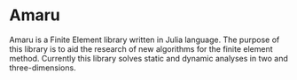 # Amaru

Amaru is a Finite Element library written in Julia language. The purpose of this library is to aid the research of new algorithms for the finite element method. Currently this library solves static and dynamic analyses in two and three-dimensions. 
